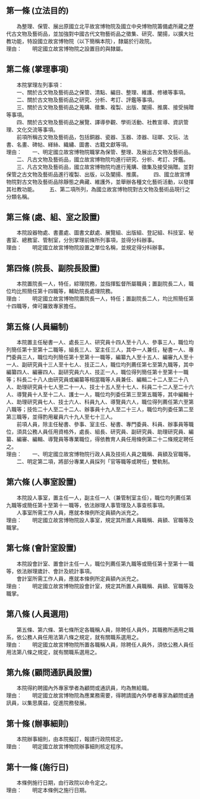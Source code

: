 第一條 (立法目的)
-----------------
　　為整理、保管、展出原國立北平故宮博物院及國立中央博物院籌備處所藏之歷代古文物及藝術品，並加強對中國古代文物藝術品之徵集、研究、闡揚，以擴大社教功能，特設國立故宮博物院（以下簡稱本院），隸屬於行政院。  
理由：　　明定國立故宮博物院之設置目的與隸屬。

第二條 (掌理事項)
-----------------
　　本院掌理左列事項：  
　　一、關於古文物及藝術品之保管、清點、編目、整理、維護、修裱等事項。  
　　二、關於古文物及藝術品之研究、分析、考訂、評鑑等事項。  
　　三、關於古文物及藝術品之蒐購、徵集、複製、出版、闡揚、推廣、接受捐贈等事項。  
　　四、關於古文物及藝術品之展覽、譯導參觀、學術活動、社教宣導、資訊管理、文化交流等事項。  
　　前項所稱古文物及藝術品，包括銅器、瓷器、玉器、漆器、琺瑯、文玩、法書、名畫、碑帖、緙絲、織繡、圖書、古籍文獻等項。  
理由：　　一、明定國立故宮博物院職掌為保管、整理、及展出古文物及藝術品。
　　二、凡古文物及藝術品，國立故宮博物院均進行研究、分析、考訂、評鑑。
　　三、凡古文物及藝術品，國立故宮博物院均進行蒐購、徵集及接受捐贈。並對保管之古文物及藝術品進行複製、出版，以及闡揚、推廣。
　　四、國立故宮博物院對古文物及藝術品除靜態之典藏、維護外，並舉辦各種文化藝術活動，以發揮其社教功能。
　　五、第二項所列，為國立故宮博物院對古文物及藝術品現行之分類名稱。

第三條 (處、組、室之設置)
-------------------------
　　本院設器物處、書畫處、圖書文獻處、展覽組、出版組、登記組、科技室、秘書室、總務室、管制室，分別掌理前條所列事項，並得分科辦事。  
理由：　　明定國立故宮博物院設置之單位名稱，並規定得分科辦事。

第四條 (院長、副院長設置)
-------------------------
　　本院置院長一人，特任，綜理院務，並指揮監督所屬職員；置副院長二人，職位均比照簡任第十四職等，輔助院長處理院務。  
理由：　　明定國立故宮博物院置院長一人，特任；置副院長二人，均比照簡任第十四職等，俾可羅致專家擔任。

第五條 (人員編制)
-----------------
　　本院置主任秘書一人、處長三人、研究員十四人至十八人、參事三人，職位均列簡任第十至第十二職等，組長三人、室主任三人，其中一人兼任，秘書一人、專門委員三人，職位均列簡任第十至第十一職等，編纂九人至十五人、編審九人至十一人、副研究員十三人至十七人、技正二人，職位均列薦任第七至第九職等，其中編纂四人、編審四人、副研究員六人、技正一人，職位得列簡任第十至第十一職等；科長二十八人由研究員或編纂等相當職等人員兼任、編輯二十二人至二十八人、助理研究員十七人至二十一人、技士十五人至十七人、科員二十二人至二十六人、導覽員十人至十二人、護士一人，職位均列委任第三至第五職等，其中編輯十人、助理研究員七人、技士六人、科員九人、導覽員六人，職位得列薦任第六至第八職等；技佐二十人至二十二人、辦事員十九人至二十三人，職位均列委任第二至第三職等，並得酌用雇員六十九人至七十三人。  
　　前項人員，除主任秘書、參事、室主任、秘書、專門委員、科員、辦事員等職位，須具公務人員任用資格外，處長、組長、研究員、副研究員、助理研究員、編纂、編審、編輯、導覽員等專業職位，得依教育人員任用條例第二十二條規定聘任之。  
理由：　　一、明定國立故宮博物院行政人員及技術人員之職稱、員額及官職等。
　　二、明定第二項，將部分專業人員採列「官等職等或聘任」雙軌制。

第六條 (人事室設置)
-------------------
　　本院設人事室，置主任一人，副主任一人（兼管制室主任），職位均列薦任第九職等或簡任第十至第十一職等，依法辦理人事管理及人事查核事項。  
　　人事室所需工作人員，應就本條例所定員額內派充之。  
理由：　　明定國立故宮博物院設人事室，規定其所置人員職稱、員額、官職等及職掌。

第七條 (會計室設置)
-------------------
　　本院設會計室、置會計主任一人，職位列薦任第九職等或簡任第十至第十一職等，依法辦理歲計、會計及統計事項。  
　　會計室所需工作人員，應就本條例所定員額內派充之。  
理由：　　明定國立故宮博物院設會計室，規定其所置人員職稱、員額、官職等及職掌。

第八條 (人員選用)
-----------------
　　第五條、第六條、第七條所定各職稱人員，除聘任人員外，其職務所適用之職系，依公務人員任用法第八條之規定，就有關職系選用之。  
理由：　　明定國立故宮博物院所置各職稱人員，除聘任人員外，須依公務人員任用法第八條之規定，就有關職系選用之。

第九條 (顧問通訊員設置)
-----------------------
　　本院得約聘國內外專家學者為顧問或通訊員，均為無給職。  
理由：　　明定國立故宮博物院為應業務需要，得聘請國內外學者專家為顧問或通訊員，以集思廣益，促進院務發展。

第十條 (辦事細則)
-----------------
　　本院辦事細則，由本院擬訂，報請行政院核定。  
理由：　　明定國立故宮博物院辦事細則核定程序。

第十一條 (施行日)
-----------------
　　本條例施行日期，由行政院以命令定之。  
理由：　　明定本條例之施行日期。